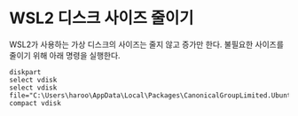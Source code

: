WSL2 디스크 사이즈 줄이기
===

WSL2가 사용하는 가상 디스크의 사이즈는 줄지 않고 증가만 한다.
불필요한 사이즈를 줄이기 위해 아래 명령을 실행한다.

```
diskpart
select vdisk
select vdisk file="C:\Users\haroo\AppData\Local\Packages\CanonicalGroupLimited.UbuntuonWindows_79rhkp1fndgsc\LocalState\ext4.vhdx"
compact vdisk
```